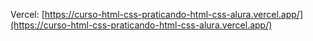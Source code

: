 Vercel: [https://curso-html-css-praticando-html-css-alura.vercel.app/](https://curso-html-css-praticando-html-css-alura.vercel.app/)